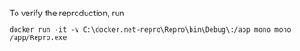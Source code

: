 To verify the reproduction, run

```plain
docker run -it -v C:\docker.net-repro\Repro\bin\Debug\:/app mono mono /app/Repro.exe
```
